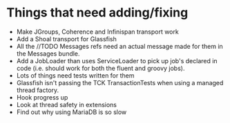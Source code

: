 # Things that need adding/fixing

- Make JGroups, Coherence and Infinispan transport work
- Add a Shoal transport for Glassfish
- All the //TODO Messages refs need an actual message made for them in
  the Messages bundle.
- Add a JobLoader than uses ServiceLoader to pick up job's declared in
  code (i.e. should work for both the fluent and groovy jobs).
- Lots of things need tests written for them
- Glassfish isn't passing the TCK TransactionTests when using a managed
  thread factory.
- Hook progress up
- Look at thread safety in extensions
- Find out why using MariaDB is so slow
